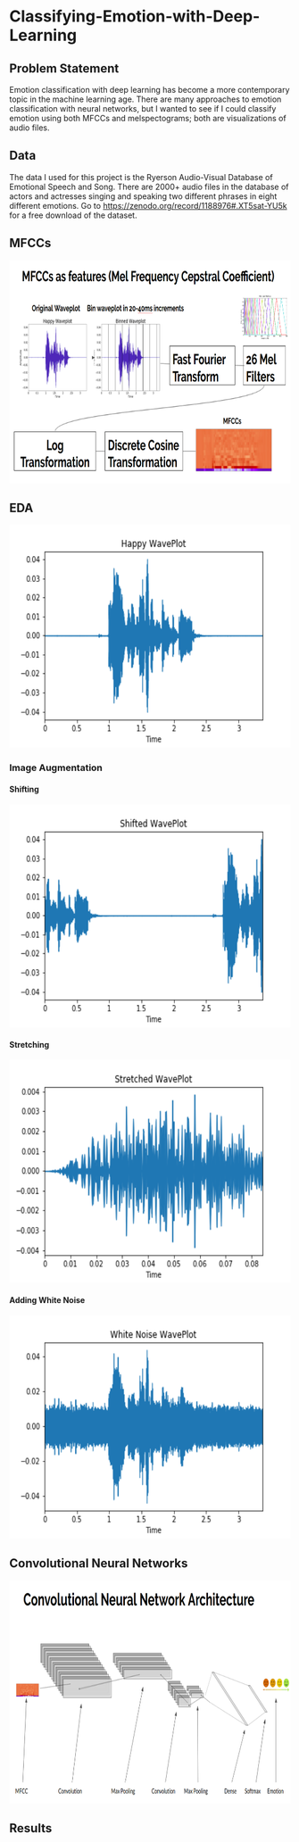 # Classifying-Emotion-with-Deep-Learning
## Problem Statement 
Emotion classification with deep learning has become a more contemporary topic in the machine learning age. There are many approaches to emotion classification with neural networks, but I wanted to see if I could classify emotion using both MFCCs and melspectograms; both are visualizations of audio files. 

## Data 
The data I used for this project is the Ryerson Audio-Visual Database of Emotional Speech and Song. There are 2000+ audio files in the database of actors and actresses singing and speaking two different phrases in eight different emotions. Go to https://zenodo.org/record/1188976#.XT5sat-YU5k for a free download of the dataset. 

## MFCCs 
<p align="center">
  <img width="800" height="400" src="img/mfcc_explanation.png">
</p>

## EDA 
<p align="center">
  <img width="600" height="400" src="img/Happy_waveplot.png">
</p>

### Image Augmentation 
#### Shifting 
<p align="center">
  <img width="600" height="400" src="img/shift_waveplot_noise.png">
</p>

#### Stretching 
<p align="center">
  <img width="600" height="400" src="img/Stretch_waveplot_noise.png">
</p>

#### Adding White Noise 
<p align="center">
  <img width="600" height="400" src="img/noise_waveplot_noise.png">
</p>

## Convolutional Neural Networks 
<p align="center">
  <img width="800" height=400" src="img/cnn.png">
</p>

## Results 
